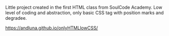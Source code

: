 Little project created in the first HTML class from SoulCode Academy.
Low level of coding and abstraction, only basic CSS tag with position marks and degradee.

https://andluna.github.io/onlyHTMLlowCSS/
